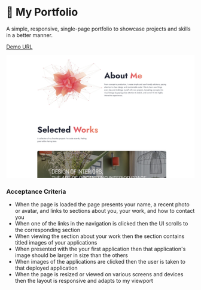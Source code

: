 # :file_folder: My Portfolio
A simple, responsive, single-page portfolio to showcase projects and skills in a better manner.


[Demo URL](https://wisethee.github.io/html-portfolio/)

![Screenshot](https://github.com/wisethee/html-portfolio/blob/main/assets/images/cover.jpg?raw=true)

### Acceptance Criteria

- When the page is loaded the page presents your name, a recent photo or avatar, and links to sections about you, your work, and how to contact you
- When one of the links in the navigation is clicked then the UI scrolls to the corresponding section
- When viewing the section about your work then the section contains titled images of your applications
- When presented with the your first application then that application's image should be larger in size than the others
- When images of the applications are clicked then the user is taken to that deployed application
- When the page is resized or viewed on various screens and devices then the layout is responsive and adapts to my viewport
